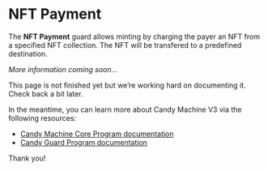 # NFT Payment

The **NFT Payment** guard allows minting by charging the payer an NFT from a specified NFT collection. The NFT will be transfered to a predefined destination.

*More information coming soon…*

This page is not finished yet but we’re working hard on documenting it. Check back a bit later.

In the meantime, you can learn more about Candy Machine V3 via the following resources:

- [Candy Machine Core Program documentation](https://github.com/metaplex-foundation/metaplex-program-library/tree/master/candy-machine-core/program)
- [Candy Guard Program documentation](https://github.com/metaplex-foundation/mpl-candy-guard)

Thank you!
